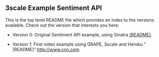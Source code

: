 ## 3scale Example Sentiment API

This is the top level README file which provides an index to the versions available. Check out the version that interests you here: 

 * Version 0: Original Sentiment API example, using Sinatra <a href="https://github.com/3scale/sentiment-api-example/blob/directories/version_0/README.md">[README]</a>.

 * Version 1: First video example using GRAPE, 3scale and Heroku "[README]":http://www.cnn.com.